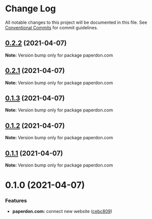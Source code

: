 # Change Log

All notable changes to this project will be documented in this file.
See [Conventional Commits](https://conventionalcommits.org) for commit guidelines.

## [0.2.2](https://github.com/dvakatsiienko/monorepo-experimental/compare/paperdon.com@0.2.1...paperdon.com@0.2.2) (2021-04-07)

**Note:** Version bump only for package paperdon.com





## [0.2.1](https://github.com/dvakatsiienko/monorepo-experimental/compare/paperdon.com@0.2.0...paperdon.com@0.2.1) (2021-04-07)

**Note:** Version bump only for package paperdon.com





## [0.1.3](https://github.com/dvakatsiienko/monorepo-experimental/compare/paperdon.com@0.1.2...paperdon.com@0.1.3) (2021-04-07)

**Note:** Version bump only for package paperdon.com





## [0.1.2](https://github.com/dvakatsiienko/monorepo-experimental/compare/paperdon.com@0.1.1...paperdon.com@0.1.2) (2021-04-07)

**Note:** Version bump only for package paperdon.com





## [0.1.1](https://github.com/dvakatsiienko/monorepo-experimental/compare/paperdon.com@0.1.0...paperdon.com@0.1.1) (2021-04-07)

**Note:** Version bump only for package paperdon.com





# 0.1.0 (2021-04-07)


### Features

* **paperdon.com:** connect new website ([cebc809](https://github.com/dvakatsiienko/monorepo-experimental/commit/cebc809f876b93e2321e6c4ad1769fbb485c6c4e))
